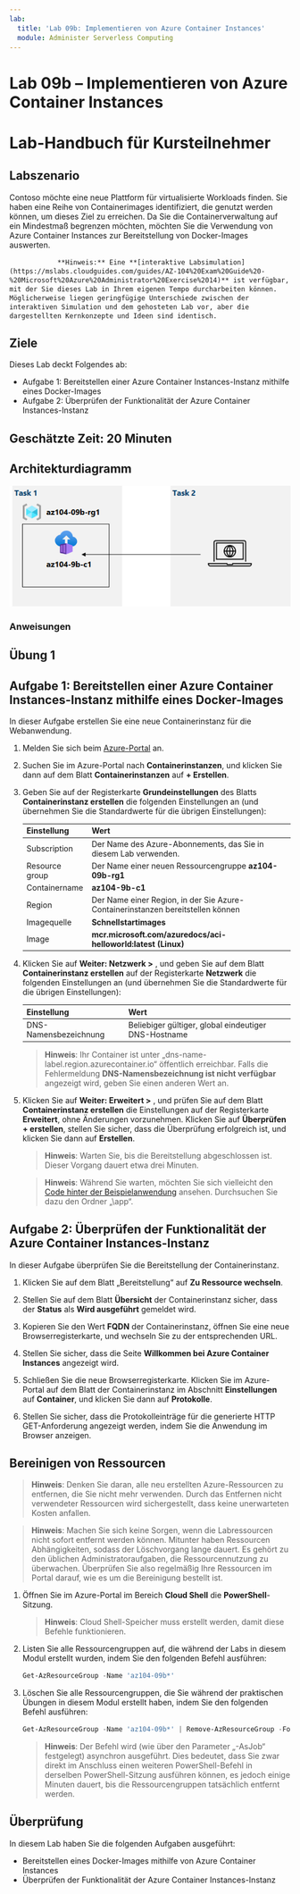 ```yaml
---
lab:
  title: 'Lab 09b: Implementieren von Azure Container Instances'
  module: Administer Serverless Computing
---
```


# Lab 09b – Implementieren von Azure Container Instances
# Lab-Handbuch für Kursteilnehmer

## Labszenario

Contoso möchte eine neue Plattform für virtualisierte Workloads finden. Sie haben eine Reihe von Containerimages identifiziert, die genutzt werden können, um dieses Ziel zu erreichen. Da Sie die Containerverwaltung auf ein Mindestmaß begrenzen möchten, möchten Sie die Verwendung von Azure Container Instances zur Bereitstellung von Docker-Images auswerten.

                **Hinweis:** Eine **[interaktive Labsimulation](https://mslabs.cloudguides.com/guides/AZ-104%20Exam%20Guide%20-%20Microsoft%20Azure%20Administrator%20Exercise%2014)** ist verfügbar, mit der Sie dieses Lab in Ihrem eigenen Tempo durcharbeiten können. Möglicherweise liegen geringfügige Unterschiede zwischen der interaktiven Simulation und dem gehosteten Lab vor, aber die dargestellten Kernkonzepte und Ideen sind identisch. 

## Ziele

Dieses Lab deckt Folgendes ab:

- Aufgabe 1: Bereitstellen einer Azure Container Instances-Instanz mithilfe eines Docker-Images
- Aufgabe 2: Überprüfen der Funktionalität der Azure Container Instances-Instanz

## Geschätzte Zeit: 20 Minuten

## Architekturdiagramm

![image](../media/lab09b.png)

### Anweisungen

## Übung 1

## Aufgabe 1: Bereitstellen einer Azure Container Instances-Instanz mithilfe eines Docker-Images

In dieser Aufgabe erstellen Sie eine neue Containerinstanz für die Webanwendung.

1. Melden Sie sich beim [Azure-Portal](https://portal.azure.com) an.

1. Suchen Sie im Azure-Portal nach **Containerinstanzen**, und klicken Sie dann auf dem Blatt **Containerinstanzen** auf **+ Erstellen**.

1. Geben Sie auf der Registerkarte **Grundeinstellungen** des Blatts **Containerinstanz erstellen** die folgenden Einstellungen an (und übernehmen Sie die Standardwerte für die übrigen Einstellungen):

    | Einstellung | Wert |
    | ---- | ---- |
    | Subscription | Der Name des Azure-Abonnements, das Sie in diesem Lab verwenden. |
    | Resource group | Der Name einer neuen Ressourcengruppe **az104-09b-rg1** |
    | Containername | **az104-9b-c1** |
    | Region | Der Name einer Region, in der Sie Azure-Containerinstanzen bereitstellen können |
    | Imagequelle | **Schnellstartimages** |
    | Image | **mcr.microsoft.com/azuredocs/aci-helloworld:latest (Linux)** |

1. Klicken Sie auf **Weiter: Netzwerk >** , und geben Sie auf dem Blatt **Containerinstanz erstellen** auf der Registerkarte **Netzwerk** die folgenden Einstellungen an (und übernehmen Sie die Standardwerte für die übrigen Einstellungen):

    | Einstellung | Wert |
    | --- | --- |
    | DNS-Namensbezeichnung | Beliebiger gültiger, global eindeutiger DNS-Hostname |

    >**Hinweis**: Ihr Container ist unter „dns-name-label.region.azurecontainer.io“ öffentlich erreichbar. Falls die Fehlermeldung **DNS-Namensbezeichnung ist nicht verfügbar** angezeigt wird, geben Sie einen anderen Wert an.

1. Klicken Sie auf **Weiter: Erweitert >** , und prüfen Sie auf dem Blatt **Containerinstanz erstellen** die Einstellungen auf der Registerkarte **Erweitert**, ohne Änderungen vorzunehmen. Klicken Sie auf **Überprüfen + erstellen**, stellen Sie sicher, dass die Überprüfung erfolgreich ist, und klicken Sie dann auf **Erstellen**.

    >**Hinweis**: Warten Sie, bis die Bereitstellung abgeschlossen ist. Dieser Vorgang dauert etwa drei Minuten.

    >**Hinweis**: Während Sie warten, möchten Sie sich vielleicht den [Code hinter der Beispielanwendung](https://github.com/Azure-Samples/aci-helloworld) ansehen. Durchsuchen Sie dazu den Ordner „\\app“.

## Aufgabe 2: Überprüfen der Funktionalität der Azure Container Instances-Instanz

In dieser Aufgabe überprüfen Sie die Bereitstellung der Containerinstanz.

1. Klicken Sie auf dem Blatt „Bereitstellung“ auf **Zu Ressource wechseln**.

1. Stellen Sie auf dem Blatt **Übersicht** der Containerinstanz sicher, dass der **Status** als **Wird ausgeführt** gemeldet wird.

1. Kopieren Sie den Wert **FQDN** der Containerinstanz, öffnen Sie eine neue Browserregisterkarte, und wechseln Sie zu der entsprechenden URL.

1. Stellen Sie sicher, dass die Seite **Willkommen bei Azure Container Instances** angezeigt wird.

1. Schließen Sie die neue Browserregisterkarte. Klicken Sie im Azure-Portal auf dem Blatt der Containerinstanz im Abschnitt **Einstellungen** auf **Container**, und klicken Sie dann auf **Protokolle**.

1. Stellen Sie sicher, dass die Protokolleinträge für die generierte HTTP GET-Anforderung angezeigt werden, indem Sie die Anwendung im Browser anzeigen.

## Bereinigen von Ressourcen

>**Hinweis**: Denken Sie daran, alle neu erstellten Azure-Ressourcen zu entfernen, die Sie nicht mehr verwenden. Durch das Entfernen nicht verwendeter Ressourcen wird sichergestellt, dass keine unerwarteten Kosten anfallen.

>**Hinweis**: Machen Sie sich keine Sorgen, wenn die Labressourcen nicht sofort entfernt werden können. Mitunter haben Ressourcen Abhängigkeiten, sodass der Löschvorgang lange dauert. Es gehört zu den üblichen Administratoraufgaben, die Ressourcennutzung zu überwachen. Überprüfen Sie also regelmäßig Ihre Ressourcen im Portal darauf, wie es um die Bereinigung bestellt ist. 

1. Öffnen Sie im Azure-Portal im Bereich **Cloud Shell** die **PowerShell**-Sitzung.

    >**Hinweis**: Cloud Shell-Speicher muss erstellt werden, damit diese Befehle funktionieren. 

1. Listen Sie alle Ressourcengruppen auf, die während der Labs in diesem Modul erstellt wurden, indem Sie den folgenden Befehl ausführen:

   ```powershell
   Get-AzResourceGroup -Name 'az104-09b*'
   ```

1. Löschen Sie alle Ressourcengruppen, die Sie während der praktischen Übungen in diesem Modul erstellt haben, indem Sie den folgenden Befehl ausführen:

   ```powershell
   Get-AzResourceGroup -Name 'az104-09b*' | Remove-AzResourceGroup -Force -AsJob
   ```

    >**Hinweis**: Der Befehl wird (wie über den Parameter „-AsJob“ festgelegt) asynchron ausgeführt. Dies bedeutet, dass Sie zwar direkt im Anschluss einen weiteren PowerShell-Befehl in derselben PowerShell-Sitzung ausführen können, es jedoch einige Minuten dauert, bis die Ressourcengruppen tatsächlich entfernt werden.

## Überprüfung

In diesem Lab haben Sie die folgenden Aufgaben ausgeführt:

- Bereitstellen eines Docker-Images mithilfe von Azure Container Instances
- Überprüfen der Funktionalität der Azure Container Instances-Instanz
